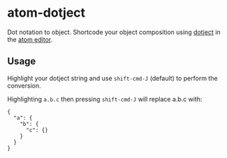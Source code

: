 # atom-dotject

Dot notation to object. Shortcode your object composition using [dotject](https://github.com/leecrossley/dotject) in the [atom editor](https://atom.io/).

## Usage

Highlight your dotject string and use `shift-cmd-J` (default) to perform the conversion.

Highlighting `a.b.c` then pressing `shift-cmd-J` will replace a.b.c with:

```
{
  "a": {
    "b": {
      "c": {}
    }
  }
}
```
